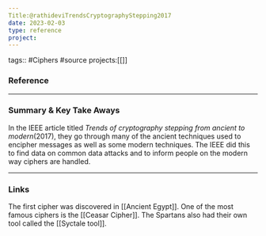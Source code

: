 ```yaml
---
Title:@rathideviTrendsCryptographyStepping2017
date: 2023-02-03
type: reference
project:
---
```


tags:: #Ciphers #source 
projects:[[]]

### Reference 



---

### Summary & Key Take Aways

In the IEEE article titled *Trends of cryptography stepping from ancient to modern*(2017), they go through many of the ancient techniques used to encipher messages as well as some modern techniques. The IEEE did this to find data on common data attacks and to inform people on the modern way ciphers are handled.

--- 

### Links
The first cipher was discovered in [[Ancient Egypt]].
One of the most famous ciphers is the [[Ceasar Cipher]].
The Spartans also had their own tool called the [[Syctale tool]].